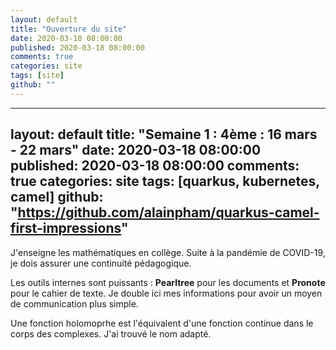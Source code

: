 ```yaml
---
layout: default
title: "Ouverture du site"
date: 2020-03-18 08:00:00
published: 2020-03-18 08:00:00
comments: true
categories: site
tags: [site]
github: ""
---
```


---
layout: default
title: "Semaine 1 : 4ème : 16 mars - 22 mars"
date: 2020-03-18 08:00:00
published: 2020-03-18 08:00:00
comments: true
categories: site
tags: [quarkus, kubernetes, camel]
github: "https://github.com/alainpham/quarkus-camel-first-impressions"
---

J'enseigne les mathématiques en collège. Suite à la pandémie de COVID-19, je dois assurer une continuité pédagogique. 

Les outils internes sont puissants : **Pearltree** pour les documents et **Pronote** pour le cahier de texte. Je double ici mes informations pour avoir un moyen de communication plus simple.

Une fonction holomoprhe est l'équivalent d'une fonction continue dans le corps des complexes. J'ai trouvé le nom adapté.
